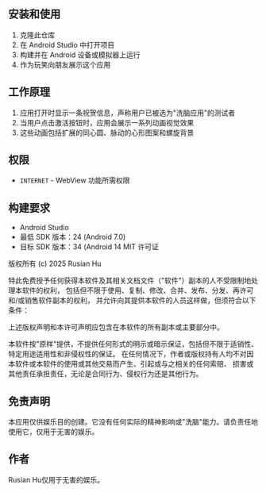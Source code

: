 ## 安装和使用

1. 克隆此仓库
2. 在 Android Studio 中打开项目
3. 构建并在 Android 设备或模拟器上运行
4. 作为玩笑向朋友展示这个应用

## 工作原理

1. 应用打开时显示一条祝贺信息，声称用户已被选为"洗脑应用"的测试者
2. 当用户点击激活按钮时，应用会展示一系列动画视觉效果
3. 这些动画包括扩展的同心圆、脉动的心形图案和螺旋背景

## 权限

- `INTERNET` - WebView 功能所需权限

## 构建要求
- Android Studio
- 最低 SDK 版本：24 (Android 7.0)
- 目标 SDK 版本：34 (Android 14
MIT 许可证

版权所有 (c) 2025 Rusian Hu

特此免费授予任何获得本软件及其相关文档文件（"软件"）副本的人不受限制地处理本软件的权利，
包括但不限于使用、复制、修改、合并、发布、分发、再许可和/或销售软件副本的权利，
并允许向其提供本软件的人员这样做，但须符合以下条件：

上述版权声明和本许可声明应包含在本软件的所有副本或主要部分中。

本软件按"原样"提供，不提供任何形式的明示或暗示保证，包括但不限于适销性、特定用途适用性和非侵权性的保证。
在任何情况下，作者或版权持有人均不对因本软件或本软件的使用或其他交易而产生、引起或与之相关的任何索赔、
损害或其他责任承担责任，无论是合同行为、侵权行为还是其他行为。

## 免责声明

本应用仅供娱乐目的创建。它没有任何实际的精神影响或"洗脑"能力。请负责任地使用它，仅用于无害的娱乐。

## 作者

Rusian Hu仅用于无害的娱乐。
